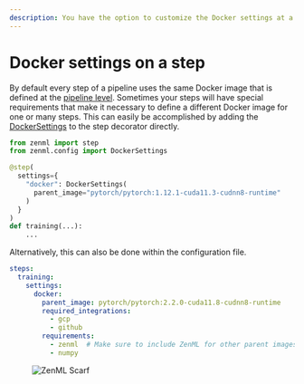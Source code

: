 ```yaml
---
description: You have the option to customize the Docker settings at a step level.
---
```


# Docker settings on a step

By default every step of a pipeline uses the same Docker image that is defined at the [pipeline level](./docker-settings-on-a-pipeline.md). Sometimes your steps will have special requirements that make it necessary to define a different Docker image for one or many steps. This can easily be accomplished by adding the [DockerSettings](https://sdkdocs.zenml.io/latest/core_code_docs/core-config/#zenml.config.docker_settings.DockerSettings) to the step decorator directly.

```python
from zenml import step
from zenml.config import DockerSettings

@step(
  settings={
    "docker": DockerSettings(
      parent_image="pytorch/pytorch:1.12.1-cuda11.3-cudnn8-runtime"
    )
  }
)
def training(...):
	...
```

Alternatively, this can also be done within the configuration file.

```yaml
steps:
  training:
    settings:
      docker:
        parent_image: pytorch/pytorch:2.2.0-cuda11.8-cudnn8-runtime
        required_integrations:
          - gcp
          - github
        requirements:
          - zenml  # Make sure to include ZenML for other parent images
          - numpy
```
<!-- For scarf -->
<figure><img alt="ZenML Scarf" referrerpolicy="no-referrer-when-downgrade" src="https://static.scarf.sh/a.png?x-pxid=f0b4f458-0a54-4fcd-aa95-d5ee424815bc" /></figure>


